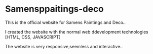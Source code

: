 # Samensppaitings-deco

This is the official website for Samens Paintings and Deco..

I created the website with the normal web ddevelopment technologies [HTML, CSS, JAVASCRIPT]

The website is very responsive,seemless and interactive.. 

